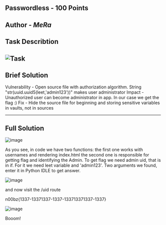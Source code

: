 Passwordless - 100 Points
---
Author - _MeRa_
---
Task Describtion
--
![Task](https://github.com/user-attachments/assets/59767728-f062-4952-8af6-b790aa665f86)
---
Brief Solution
---

Vulnerability  - Open source file with authorization algorithm. String "str(uuid.uuid5(leet,'admin123'))" makes user administrator
Impact         - Unauthorized user can become administrator in app. In our case we get the flag :)
Fix            - Hide the source file for beginning and storing sensitive variables in vaults, not in sources

---
Full Solution
---
![image](https://github.com/user-attachments/assets/2ed297f5-012f-428c-a1af-43885462cb70)

As you see, in code we have two functions: 
                the first one works with usernames and rendering index.html
                the second one is responsible for getting flag and identifying the Admin.
To get flag we need admin uid, that is in if. For it we need leet variable and 'admin123'. Two arguments we found, enter it in Python
IDLE to get answer.

![image](https://github.com/user-attachments/assets/d5f03f0c-0d39-42a0-a994-e88554c5f681)

and now visit the /uid route

n00bz{1337-13371337-1337-133713371337-1337}

![image](https://github.com/user-attachments/assets/b723ab66-8e88-470d-88eb-e011eab90adf)

Booom!
